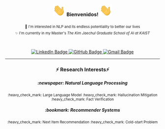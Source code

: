 <h3 align="center">
<img src="https://github.com/Parply/Parply/blob/master/.github/Hi.gif?raw=true" width="40px"> Bienvenidos! <img src="https://github.com/Parply/Parply/blob/master/.github/Hi.gif?raw=true" width="40px">

</h3>


<p align="center">
<sub> 🌱 I'm interested in NLP and its endless potentiality to better our lives  <br>
      ✨ I'm currently in my Master's <em>The Kim Jaechul Graduate School of AI at KAIST</em>  <br>
  </sub>
</p>
<br>
<p align="center">
  <a href = https://linkedin.com/in/noah-lee-013552110>
    <img src="https://img.shields.io/badge/LinkedIn-0A66C2?logo=linkedin&logoColor=fff&style=flat" alt="LinkedIn Badge">
   </a>
  <a href = https://github.com/nlee-208>
    <img src="https://img.shields.io/badge/GitHub-181717?logo=github&logoColor=fff&style=flat" alt="GitHub Badge">
  </a>
  
  <a href = mailto:03leen@gmaill.com>
    <img src="https://img.shields.io/badge/Gmail-EA4335?logo=gmail&logoColor=fff&style=flat" alt="Gmail Badge">
  </a>
</p>

---

<h3 align="center">
⚡ Research Interests⚡
</h3>
  <h5 align="center"> 	:newspaper: Natural Language Processing </h5>
    <sub>
      <p align = "center">
        :heavy_check_mark: Large Language Model
        :heavy_check_mark: Hallucination Mitigation
        :heavy_check_mark: Fact Verification
      </p>
     </sub>
  <h5 align="center"> 	:bookmark: Recommender Systems </h5>
    <sub>
         <p align = "center">
          :heavy_check_mark: Next Item Recommendation
          :heavy_check_mark: Cold-start Problem
        </p>
   </sub>



<!--

---
<p align="center">
  <img src="https://img.shields.io/badge/Python-3776AB?logo=python&logoColor=fff&style=plastic" alt="Python Badge">
  <img src="https://img.shields.io/badge/R-276DC3?logo=r&logoColor=fff&style=plastic" alt="R Badge"> <br>
  
  <img src="https://img.shields.io/badge/PyTorch-EE4C2C?logo=pytorch&logoColor=fff&style=plastic" alt="PyTorch Badge">
  <img src="https://img.shields.io/badge/PyTorch%20Lightning-792EE5?logo=pytorchlightning&logoColor=fff&style=plastic" alt="PyTorch Lightning Badge">
  <img src="https://img.shields.io/badge/TensorFlow-FF6F00?logo=tensorflow&logoColor=fff&style=plastic" alt="TensorFlow Badge"><br>
  
  <img src="https://img.shields.io/badge/NumPy-013243?logo=numpy&logoColor=fff&style=plastic" alt="NumPy Badge">
  <img src="https://img.shields.io/badge/pandas-150458?logo=pandas&logoColor=fff&style=plastic" alt="pandas Badge">
  <img src="https://img.shields.io/badge/SciPy-8CAAE6?logo=scipy&logoColor=fff&style=plastic" alt="SciPy Badge"><br>
  
  <img src="https://img.shields.io/badge/Git-F05032?logo=git&logoColor=fff&style=plastic" alt="Git Badge">
  <img src="https://img.shields.io/badge/GitHub-181717?logo=github&logoColor=fff&style=plastic" alt="GitHub Badge">
  <img src="https://img.shields.io/badge/Weights%20%26%20Biases-FFBE00?logo=weightsandbiases&logoColor=000&style=plastic" alt="Weights & Biases Badge"><br>
  <img src="https://img.shields.io/badge/Linux-FCC624?logo=linux&logoColor=000&style=plastic" alt="Linux Badge">
  <img src="https://img.shields.io/badge/Docker-2496ED?logo=docker&logoColor=fff&style=plastic" alt="Docker Badge">
</p>


**nlee-208/nlee-208** is a ✨ _special_ ✨ repository because its `README.md` (this file) appears on your GitHub profile.

Here are some ideas to get you started:

- 🔭 I’m currently working on ...
- 🌱 I’m currently learning ...
- 👯 I’m looking to collaborate on ...
- 🤔 I’m looking for help with ...
- 💬 Ask me about ...
- 📫 How to reach me: ...
- 😄 Pronouns: ...
- ⚡ Fun fact: ...
-->
